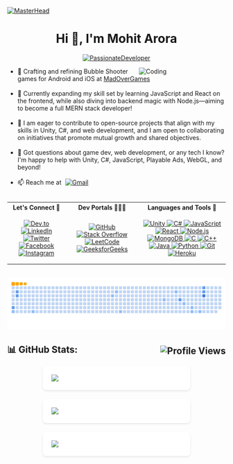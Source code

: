 <!-- [![MasterHead](https://github.com/user-attachments/assets/9bca46b6-9ff3-40c0-995f-5104c137e327)](https://github.com/Arora-Sir) -->
[![MasterHead](https://github.com/user-attachments/assets/422c9d98-7724-4819-bc52-8467aa1b4d12)](https://github.com/Arora-Sir)

<h1 align="center">Hi 👋, I'm Mohit Arora</h1>

<!--<h3 align="center">
  <img src="https://readme-typing-svg.herokuapp.com?font=Fira+Code&size=24&duration=3000&pause=1000&color=F75C7E&center=true&vCenter=true&width=500&lines=Passionate+Game+Developer;Aspiring+Full+Stack+Developer" alt="Typing SVG" />
</h3>-->

<div align="center">
  
  [![PassionateDeveloper](https://readme-typing-svg.herokuapp.com?font=Fira+Code&size=24&duration=3000&pause=1000&color=F75C7E&center=true&vCenter=true&width=500&lines=Passionate+Game+Developer;Aspiring+Full+Stack+Developer)](https://github.com/Arora-Sir)

</div>
<!-- About me -->
<img align="right" alt="Coding" width="200" style="padding-left:20px;" src="https://i.pinimg.com/originals/e8/f4/53/e8f453469a3ec97ecd354df465d73913.gif" />
<!-- List of Items -->
<ul>
  <li>🔭 Crafting and refining Bubble Shooter games for Android and iOS at 
    <a href="https://www.madovergames.com/" target="_blank">MadOverGames</a>
  </li>
  <br />
  
  <li>🌱 Currently expanding my skill set by learning JavaScript and React on the frontend, while also diving into backend magic with Node.js—aiming to become a full MERN stack developer!</li>
  <br />
  
  <li>👯 I am eager to contribute to open-source projects that align with my skills in Unity, C#, and web development, and I am open to collaborating on initiatives that promote mutual growth and shared objectives.</li>
  <br />
  
  <li>💬 Got questions about game dev, web development, or any tech I know? I'm happy to help with Unity, C#, JavaScript, Playable Ads, WebGL, and beyond!</li>
  <br />
  
  <li>📫 Reach me at  
    <a href="mailto:cs.mohitaroraofficial@gmail.com" target="_blank">
      <img src="https://github.com/user-attachments/assets/ce94ffcd-5314-40d8-9bff-bab7726319f5" alt="Gmail" width="35" height="35"/>
    </a>
  </li>
  <br />
</ul>

<!-- Connect with me and Coding Profiles -->
<table>
  <tr>
    <th style="text-align:center">Let's Connect 🤝</th>
    <th style="text-align:center">Dev Portals 🧑🏻‍💻</th>
    <th style="text-align:center">Languages and Tools 🔎</th>
  </tr>
  <tr>
    <td style="text-align:center">
      <p>
        <a href="https://dev.to/arorasir" target="_blank">
          <img class="icon" src="https://img.icons8.com/?size=100&id=Sf2NuZRCVuaE&format=png&color=ffffff" alt="Dev.to" width="40" height="40"/>
        </a>
        <a href="https://linkedin.com/in/arora-sir" target="_blank">
          <img src="https://img.icons8.com/color/48/000000/linkedin.png" alt="LinkedIn" width="40" height="40"/>
        </a>
        <a href="https://twitter.com/arora_sir" target="_blank">
          <img src="https://img.icons8.com/color/48/000000/twitter--v1.png" alt="Twitter" width="40" height="40"/>
        </a>
        <a href="https://fb.com/arora.sir007" target="_blank">
          <img src="https://img.icons8.com/color/48/000000/facebook-new.png" alt="Facebook" width="40" height="40"/>
        </a>
        <a href="https://instagram.com/arora.sir" target="_blank">
          <img src="https://img.icons8.com/color/48/000000/instagram-new--v1.png" alt="Instagram" width="40" height="40"/>
        </a>
      </p>
    </td>
    <td style="text-align:center">
      <p>
        <a href="https://github.com/Arora-Sir" target="_blank">
          <img src="https://img.icons8.com/color/48/000000/github--v1.png" alt="GitHub" width="40" height="40"/>
        </a>
        <a href="https://stackoverflow.com/users/12011089/mohit-arora" target="_blank">
          <img src="https://img.icons8.com/color/48/000000/stackoverflow.png" alt="Stack Overflow" width="40" height="40"/>
        </a>
        <a href="https://leetcode.com/arora_sir/" target="_blank">
          <img src="https://upload.wikimedia.org/wikipedia/commons/1/19/LeetCode_logo_black.png" alt="LeetCode" width="40" height="40"/>
        </a>
        <a href="https://auth.geeksforgeeks.org/user/arorasir/profile" target="_blank">
          <img src="https://upload.wikimedia.org/wikipedia/commons/4/43/GeeksforGeeks.svg" alt="GeeksforGeeks" width="40" height="40"/>
        </a>
      </p>
    </td>
    <td style="text-align:center">
      <p>
        <a href="https://unity.com/" target="_blank" rel="noreferrer">
          <img class="icon" src="https://img.icons8.com/?size=100&id=IPzemd2v4Ubj&format=png&color=000000" alt="Unity" width="40" height="40"/>
        </a>
        <a href="https://docs.microsoft.com/en-us/dotnet/csharp/" target="_blank" rel="noreferrer">
          <img src="https://img.icons8.com/color/48/000000/c-sharp-logo.png" alt="C#" width="40" height="40"/>
        </a>
        <a href="https://www.javascript.com/" target="_blank" rel="noreferrer">
          <img src="https://img.icons8.com/color/48/000000/javascript.png" alt="JavaScript" width="40" height="40"/>
        </a>
        <a href="https://reactjs.org/" target="_blank" rel="noreferrer">
          <img src="https://img.icons8.com/color/48/000000/react-native.png" alt="React" width="40" height="40"/>
        </a>
        <a href="https://nodejs.org/" target="_blank" rel="noreferrer">
          <img src="https://img.icons8.com/color/48/000000/nodejs.png" alt="Node.js" width="40" height="40"/>
        </a>
                <a href="https://www.mongodb.com/" target="_blank" rel="noreferrer">
          <img src="https://img.icons8.com/color/48/000000/mongodb.png" alt="MongoDB" width="40" height="40"/>
        </a>
        <a href="https://www.cprogramming.com/" target="_blank" rel="noreferrer">
          <img src="https://img.icons8.com/color/48/000000/c-programming.png" alt="C" width="40" height="40"/>
        </a>
        <a href="https://www.w3schools.com/cpp/" target="_blank" rel="noreferrer">
          <img src="https://img.icons8.com/color/48/000000/c-plus-plus-logo.png" alt="C++" width="40" height="40"/>
        </a>
        <a href="https://www.java.com/" target="_blank" rel="noreferrer">
          <img src="https://img.icons8.com/color/48/000000/java-coffee-cup-logo.png" alt="Java" width="40" height="40"/>
        </a>
        <a href="https://www.python.org/" target="_blank" rel="noreferrer">
          <img src="https://img.icons8.com/color/48/000000/python.png" alt="Python" width="40" height="40"/>
        </a>
        <a href="https://git-scm.com/" target="_blank" rel="noreferrer">
          <img src="https://img.icons8.com/color/48/000000/git.png" alt="Git" width="40" height="40"/>
        </a>
        <a href="https://www.heroku.com/" target="_blank" rel="noreferrer">
          <img src="https://img.icons8.com/color/48/000000/heroku.png" alt="Heroku" width="40" height="40"/>
        </a>
      </p>
    </td>
  </tr>
</table>
</br>

<div align="center">
  <picture>
  <source media="(prefers-color-scheme: dark)" srcset="https://github.com/Arora-Sir/Arora-Sir/blob/output/github-snake-dark.svg">
  <source media="(prefers-color-scheme: light)" srcset="https://github.com/Arora-Sir/Arora-Sir/blob/output/github-snake.svg">
  <img alt="github contribution grid snake animation" src="https://github.com/Arora-Sir/Arora-Sir/blob/output/ocean.gif">
</picture>
</div>

<h2 style="display: flex; justify-content: space-between; align-items: center;">
  <span>📊 GitHub Stats:</span>  
  <!-- Profile Views with Link -->
<span> 
  <a href="https://github.com/Arora-Sir" target="_blank">
    <img align="right" src="https://komarev.com/ghpvc/?username=arora-sir&label=PROFILE%20VIEWS&style=flat-square&color=brightgreen" alt="Profile Views" style="min-width:100px; padding-left:35px" />
  </a>
</span>

</h2>
</p>

<div style="display: flex; justify-content: center; align-items: stretch; text-align: center; flex-wrap: wrap; gap: 20px;">
  <div style="flex: 1 1 300px; max-width: 300px; min-width: 300px; display: flex; flex-direction: column; align-items: center; padding: 20px; box-shadow: 0 2px 4px rgba(0,0,0,0.1); border-radius: 8px; background: white;">
    <img src="https://github-readme-stats.vercel.app/api?username=arora-sir&show_icons=true&locale=en&theme=dark" style="width: 100%; height: auto; object-fit: contain;">
  </div>
  <div style="flex: 1 1 300px; max-width: 300px; min-width: 300px; display: flex; flex-direction: column; align-items: center; padding: 20px; box-shadow: 0 2px 4px rgba(0,0,0,0.1); border-radius: 8px; background: white;">
    <img src="https://github-readme-streak-stats.herokuapp.com/?user=arora-sir&theme=dark" style="width: 100%; height: auto; object-fit: contain;">
  </div>
  <div style="flex: 1 1 300px; max-width: 300px; min-width: 300px; display: flex; flex-direction: column; align-items: center; padding: 20px; box-shadow: 0 2px 4px rgba(0,0,0,0.1); border-radius: 8px; background: white;">
    <img src="https://github-readme-stats.vercel.app/api/top-langs?username=arora-sir&show_icons=true&locale=en&layout=compact&theme=dark" style="width: 100%; height: auto; object-fit: contain;">
  </div>
</div>

